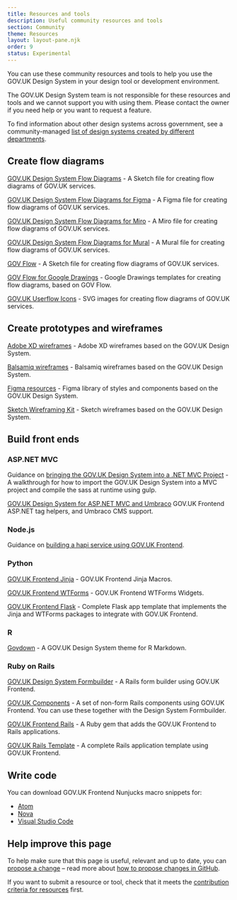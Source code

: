 ```yaml
---
title: Resources and tools
description: Useful community resources and tools
section: Community
theme: Resources
layout: layout-pane.njk
order: 9
status: Experimental
---
```


You can use these community resources and tools to help you use the GOV.UK Design System in your design tool or development environment.

The GOV.UK Design System team is not responsible for these resources and tools and we cannot support you with using them. Please contact the owner if you need help or you want to request a feature.

To find information about other design systems across government, see a community-managed [list of design systems created by different departments](https://github.com/ctdesign/gov-design-systems-list).


## Create flow diagrams

[GOV.UK Design System Flow Diagrams](https://github.com/dashouse/govuk-design-system-flow-diagrams) -
A Sketch file for creating flow diagrams of GOV.UK services.

[GOV.UK Design System Flow Diagrams for Figma](https://github.com/paulmsmith/govuk-designsystem-flow-diagram-figma) -
A Figma file for creating flow diagrams of GOV.UK services.

[GOV.UK Design System Flow Diagrams for Miro](https://github.com/paulmsmith/govuk-designsystem-flow-diagram-miro) -
A Miro file for creating flow diagrams of GOV.UK services.

[GOV.UK Design System Flow Diagrams for Mural](https://github.com/clare-brown/govuk-designsystem-flow-diagram-mural) -
A Mural file for creating flow diagrams of GOV.UK services.

[GOV Flow](https://github.com/charlesrt/gov-flow) -
A Sketch file for creating flow diagrams of GOV.UK services.

[GOV Flow for Google Drawings](https://www.beatnic.co.uk/2019/10/04/google-drawing-template-gov-flow-kit/) -
Google Drawings templates for creating flow diagrams, based on GOV Flow.

[GOV.UK Userflow Icons](https://github.com/alirawashdeh/govuk-userflow-icons) -
SVG images for creating flow diagrams of GOV.UK services.


## Create prototypes and wireframes

[Adobe XD wireframes](https://github.com/SulimanK/gds-adobexd-wireframing-kit) -
Adobe XD wireframes based on the GOV.UK Design System.

[Balsamiq wireframes](https://github.com/enoranidi/govuk-design-system-balsamiq) -
Balsamiq wireframes based on the GOV.UK Design System.

[Figma resources](https://www.figma.com/file/NWuFffKvPQhl3aJ9nKU0p3/GOV.UK-Design-System) -
Figma library of styles and components based on the GOV.UK Design System.

[Sketch Wireframing Kit](https://github.com/dwp/sketch_wireframing_kit) -
Sketch wireframes based on the GOV.UK Design System.


## Build front ends

### ASP.NET MVC

Guidance on [bringing the GOV.UK Design System into a .NET MVC Project](https://github.com/nouriach/compile-gds-runtime-dotnet) -
A walkthrough for how to import the GOV.UK Design System into a MVC project and compile the sass at runtime using gulp.

[GOV.UK Design System for ASP.NET MVC and Umbraco](https://github.com/thepensionsregulator/govuk-frontend-aspnetcore-extensions)
GOV.UK Frontend ASP.NET tag helpers, and Umbraco CMS support.

### Node.js

Guidance on [building a hapi service using GOV.UK Frontend](https://github.com/DEFRA/hapi-govuk-examples).


### Python

[GOV.UK Frontend Jinja](https://github.com/LandRegistry/govuk-frontend-jinja) -
GOV.UK Frontend Jinja Macros.

[GOV.UK Frontend WTForms](https://github.com/LandRegistry/govuk-frontend-wtf) -
GOV.UK Frontend WTForms Widgets.

[GOV.UK Frontend Flask](https://github.com/LandRegistry/govuk-frontend-flask) - Complete Flask app template that implements the Jinja and WTForms packages to integrate with GOV.UK Frontend.

### R

[Govdown](https://github.com/ukgovdatascience/govdown) -
A GOV.UK Design System theme for R Markdown.


### Ruby on Rails

[GOV.UK Design System Formbuilder](https://github.com/DFE-Digital/govuk_design_system_formbuilder) -
A Rails form builder using GOV.UK Frontend.

[GOV.UK Components](https://github.com/DFE-Digital/govuk-components) -
A set of non-form Rails components using GOV.UK Frontend. You can use these together with the Design System Formbuilder.

[GOV.UK Frontend Rails](https://github.com/dxw/dxw_govuk_frontend_rails) -
A Ruby gem that adds the GOV.UK Frontend to Rails applications.

[GOV.UK Rails Template](https://github.com/DFE-Digital/rails-template) -
A complete Rails application template using GOV.UK Frontend.



## Write code

You can download GOV.UK Frontend Nunjucks macro snippets for:

- [Atom](https://atom.io/packages/govuk-design-system-snippets)
- [Nova](https://extensions.panic.com/extensions/ca/ca.GOVUKDesignSystemSnippets/)
- [Visual Studio Code](https://marketplace.visualstudio.com/items?itemName=simonwhatley.govuk-design-system-snippets)



## Help improve this page

To help make sure that this page is useful, relevant and up to date, you can [propose a change](https://github.com/alphagov/govuk-design-system/edit/main/src/community/resources-and-tools/index.md) – read more about [how to propose changes in GitHub](/community/propose-a-content-change-using-github/).

If you want to submit a resource or tool, check that it meets the [contribution criteria for resources](/community/contribution-criteria/#developing-a-community-resource-or-tool) first.
